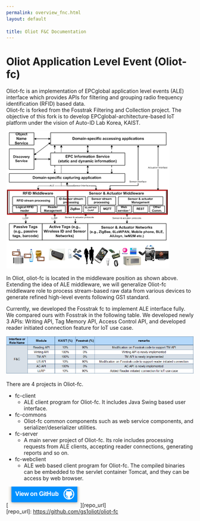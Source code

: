 ```yaml
---
permalink: overview_fnc.html
layout: default

title: Oliot F&C Documentation
---
```


Oliot Application Level Event (Oliot-fc)
========================================

Oliot-fc is an implementation of EPCglobal application level events (ALE) interface which provides APIs for filtering and grouping radio frequency identification (RFID) based data.  
Oliot-fc is forked from the Fosstrak Filtering and Collection project. The objective of this fork is to develop EPCglobal-architecture-based IoT platform under the vision of Auto-ID Lab Korea, KAIST.

![thumbnail](images/ale.png)

In Oliot, oliot-fc is located in the middleware position as shown above. Extending the idea of ALE middleware, we will generalize Oliot-fc middleware role to process stream-based raw data from various devices to generate refined high-level events following GS1 standard.

Currently, we developed the Fosstrak fc to implement ALE interface fully. We compared ours with Fosstrak in the following table. We developed newly 3 APIs: Writing API, Tag Memory API, Access Control API, and developed reader initiated connection feature for IoT use case.

![thumbnail](images/fc-comparison.png)

There are 4 projects in Oliot-fc.  

 * fc-client
   * ALE client program for Oliot-fc. It includes Java Swing based user interface.  
 * fc-commons
   * Oliot-fc common components such as web service components, and serializer/deserializer utilities.
 * fc-server
   * A main server project of Oliot-fc. Its role includes processing requests from ALE clients, accepting reader connections, generating reports and so on.
 * fc-webclient
   * ALE web based client program for Oliot-fc. The compiled binaries can be embedded to the servlet container Tomcat, and they can be access by web browser.  


[![thumbnail](images/viewon.png)][repo_url]  
[repo_url]: https://github.com/gs1oliot/oliot-fc